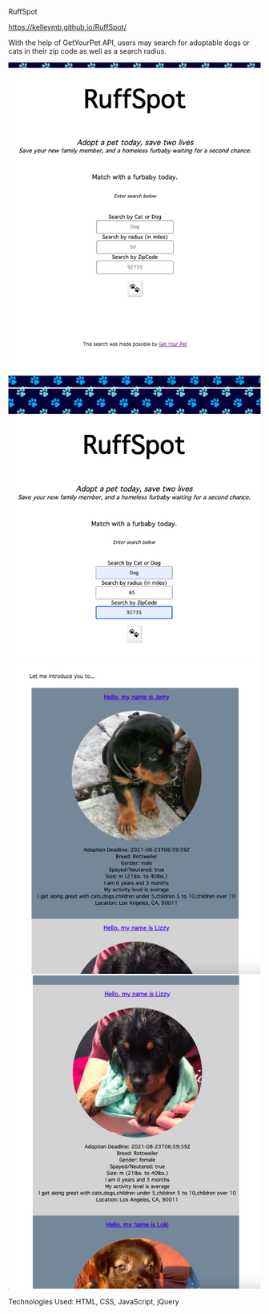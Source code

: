 RuffSpot

https://kelleymb.github.io/RuffSpot/

With the help of GetYourPet API, users may search for adoptable dogs or cats in their zip code as well as a search radius. 

![](/RuffSpotLandingPage.png)
![](/RuffSpotSearchAction.png)
![](/RuffSpotSearchResult.png)
![](/RuffSpotSearchResult2.png)

Technologies Used: HTML, CSS, JavaScript, jQuery

